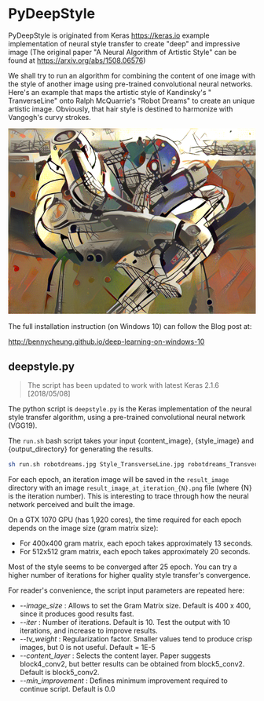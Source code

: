 # PyDeepStyle

PyDeepStyle is originated from Keras <https://keras.io> example implementation of neural style transfer to create "deep" and impressive image (The original paper "A Neural Algorithm of Artistic Style" can be found at <https://arxiv.org/abs/1508.06576>)

We shall try to run an algorithm for combining the content of one image with the style of another image using pre-trained convolutional neural networks. Here's an example that maps the artistic style of Kandinsky's " TranverseLine" onto Ralph McQuarrie's "Robot Dreams" to create an unique artistic image. Obviously, that hair style is destined to harmonize with Vangogh's curvy strokes.

![Sample Artistic Style Transfer Algorithm](images/Sample_robotdreams_TransverseLine.png)

The full installation instruction (on Windows 10) can follow the Blog post at:

<http://bennycheung.github.io/deep-learning-on-windows-10>

## deepstyle.py

> The script has been updated to work with latest Keras 2.1.6 [2018/05/08]

The python script is `deepstyle.py` is the Keras implementation of the neural style transfer algorithm, using a pre-trained convolutional neural network (VGG19).

The `run.sh` bash script takes your input {content_image}, {style_image} and {output_directory} for generating the results.

```bash
sh run.sh robotdreams.jpg Style_TransverseLine.jpg robotdreams_TransverseLine
```

For each epoch, an iteration image will be saved in the `result_image` directory with an image `result_image_at_iteration_{N}.png` file (where {N} is the iteration number). This is interesting to trace through how the neural network perceived and built the image.

On a GTX 1070 GPU (has 1,920 cores), the time required for each epoch depends on the image size (gram matrix size):

* For 400x400 gram matrix, each epoch takes approximately 13 seconds.
* For 512x512 gram matrix, each epoch takes approximately 20 seconds.

Most of the style seems to be converged after 25 epoch. You can try a higher number of iterations for higher quality style transfer's convergence.

For reader's convenience, the script input parameters are repeated here:

* *--image_size* : Allows to set the Gram Matrix size. Default is 400 x 400, since it produces good results fast.
* *--iter* : Number of iterations. Default is 10. Test the output with 10 iterations, and increase to improve results.
* *--tv_weight* : Regularization factor. Smaller values tend to produce crisp images, but 0 is not useful. Default = 1E-5
* *--content_layer* : Selects the content layer. Paper suggests block4_conv2, but better results can be obtained from block5_conv2. Default is block5_conv2.
* *--min_improvement* : Defines minimum improvement required to continue script. Default is 0.0
